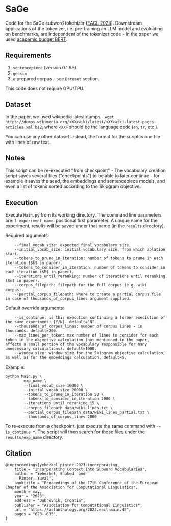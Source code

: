 # SaGe
Code for the SaGe subword tokenizer ([EACL 2023](https://aclanthology.org/2023.eacl-main.45/)). Downstream applications of the tokenizer, i.e. pre-training an LLM model and evaluating on benchmarks, are independent of the tokenizer code - in the paper we used [academic budget BERT](https://github.com/IntelLabs/academic-budget-bert).


## Requirements
1. `sentencepiece` (version 0.1.95)
2. `gensim`
3. a prepared corpus - see `Dataset` section.

This code does not require GPU\TPU.

## Dataset
In the paper, we used wikipedia latest dumps - `wget https://dumps.wikimedia.org/<XX>wiki/latest/<XX>wiki-latest-pages-articles.xml.bz2`, where `<XX>` should be the language code (`en`, `tr`, etc.).

You can use any other dataset instead, the format for the script is one file with lines of raw text.

## Notes
This script can be re-executed "from checkpoint" -
The vocabulary creation script saves several files ("checkpoints") to be able to later continue - for example it saves the seed, the embeddings and sentencepiece models, and even a list of tokens sorted according to the Skipgram objective.

## Execution
Execute `Main.py` from its working directory.
The command line parameters are:
	1. `experiment_name`: positional first parameter. A unique name for the experiment, results will be saved under that name (in the `results` directory).

Required arguments:
```	
	--final_vocab_size: expected final vocabulary size.
	--initial_vocab_size: initial vocabulary size, from which ablation start.
	--tokens_to_prune_in_iteration: number of tokens to prune in each iteration ($k$ in paper).
	--tokens_to_consider_in_iteration: number of tokens to consider in each iteration ($M$ in paper).
	--iterations_until_reranking: number of iterations until reranking ($m$ in paper).
	--corpus_filepath: filepath for the full corpus (e.g. wiki corpus).
	--partial_corpus_filepath: where to create a partial corpus file in case of thousands_of_corpus_lines argument supplied.
```
	
Default override arguments:
```
	--is_continue: is this execution continuing a former execiution of the same experiment: [Y/N]. default="N".
	--thousands_of_corpus_lines: number of corpus lines - in thousands. default=200.
	--max_lines_per_token: max number of lines to consider for each token in the objective calculation (not mentioned in the paper, affects a small portion of the vocabulary responsible for many unnecessary calculations). default=1000.
	--window_size: window size for the Skipgram objective calculation, as well as for the embeddings calculation. default=5.
```

Example:
```    
python Main.py \
        exp_name \
        --final_vocab_size 16000 \
        --initial_vocab_size 20000 \
        --tokens_to_prune_in_iteration 50 \
        --tokens_to_consider_in_iteration 2000 \
        --iterations_until_reranking 15 \
        --corpus_filepath data/wiki_lines.txt \
        --partial_corpus_filepath data/wiki_lines_partial.txt \
        --thousands_of_corpus_lines 2000
```

To re-execute from a checkpoint, just execute the same command with `--is_continue Y`. The script will then search for those files under the `results/exp_name` directory.

## Citation
```
@inproceedings{yehezkel-pinter-2023-incorporating,
    title = "Incorporating Context into Subword Vocabularies",
    author = "Yehezkel, Shaked  and
      Pinter, Yuval",
    booktitle = "Proceedings of the 17th Conference of the European Chapter of the Association for Computational Linguistics",
    month = may,
    year = "2023",
    address = "Dubrovnik, Croatia",
    publisher = "Association for Computational Linguistics",
    url = "https://aclanthology.org/2023.eacl-main.45",
    pages = "623--635",
}
```
